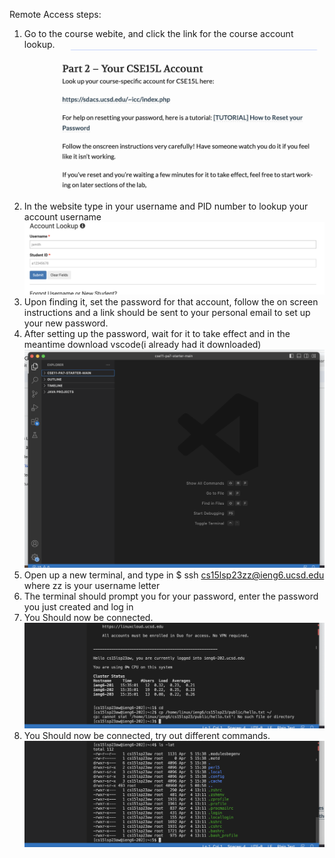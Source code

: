 Remote Access steps:

1. Go to the course webite, and click the link for the course account lookup.
![Image](https://github.com/nafimahbubucsd/cse15l/blob/0e170441186abd0c02b6aaca203b46f559fd6833/websitess.png)
2. In the website type in your username and PID number to lookup your account username
![Image](./Accountlookupss.png)
3. Upon finding it, set the password for that account, follow the on screen instructions and a link should be sent to your personal email to set up your new password.
4. After setting up the password, wait for it to take effect and in the meantime download vscode(i already had it downloaded)
![Image](vscodess.png)
5. Open up a new terminal, and type in $ ssh cs15lsp23zz@ieng6.ucsd.edu where zz is your username letter
6. The terminal should prompt you for your password, enter the password you just created and log in
7. You Should now be connected.
![Image](loggedinss.png)
7. You Should now be connected, try out different commands.
![Image](racommandss.png)

